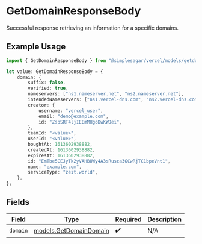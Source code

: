 # GetDomainResponseBody

Successful response retrieving an information for a specific domains.

## Example Usage

```typescript
import { GetDomainResponseBody } from "@simplesagar/vercel/models/getdomainop.js";

let value: GetDomainResponseBody = {
    domain: {
        suffix: false,
        verified: true,
        nameservers: ["ns1.nameserver.net", "ns2.nameserver.net"],
        intendedNameservers: ["ns1.vercel-dns.com", "ns2.vercel-dns.com"],
        creator: {
            username: "vercel_user",
            email: "demo@example.com",
            id: "ZspSRT4ljIEEmMHgoDwKWDei",
        },
        teamId: "<value>",
        userId: "<value>",
        boughtAt: 1613602938882,
        createdAt: 1613602938882,
        expiresAt: 1613602938882,
        id: "EmTbe5CEJyTk2yVAHBUWy4A3sRusca3GCwRjTC1bpeVnt1",
        name: "example.com",
        serviceType: "zeit.world",
    },
};
```

## Fields

| Field                                                  | Type                                                   | Required                                               | Description                                            |
| ------------------------------------------------------ | ------------------------------------------------------ | ------------------------------------------------------ | ------------------------------------------------------ |
| `domain`                                               | [models.GetDomainDomain](../models/getdomaindomain.md) | :heavy_check_mark:                                     | N/A                                                    |
